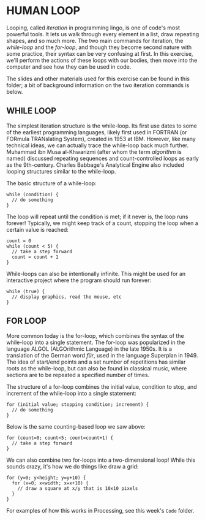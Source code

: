 
# HUMAN LOOP  

Looping, called *iteration* in programming lingo, is one of code's most powerful tools. It lets us walk through every element in a list, draw repeating shapes, and so much more. The two main commands for iteration, the *while-loop* and the *for-loop*, and though they become second nature with some practice, their syntax can be very confusing at first. In this exercise, we'll perform the actions of these loops with our bodies, then move into the computer and see how they can be used in code.

The slides and other materials used for this exercise can be found in this folder; a bit of background information on the two iteration commands is below.


## WHILE LOOP  
The simplest iteration structure is the while-loop. Its first use dates to some of the earliest programming languages, likely first used in FORTRAN (or FORmula TRANslating System), created in 1953 at IBM. However, like many technical ideas, we can actually trace the while-loop back much further. Muhammad ibn Musa al-Khwarizmi (after whom the term *algorithm* is named) discussed repeating sequences and count-controlled loops as early as the 9th-century. Charles Babbage's Analytical Engine also included looping structures similar to the while-loop.

The basic structure of a while-loop:

    while (condition) {
      // do something
    }

The loop will repeat until the condition is met; if it never is, the loop runs forever! Typically, we might keep track of a count, stopping the loop when a certain value is reached:

    count = 0
    while (count < 5) {
      // take a step forward
      count = count + 1
    }

While-loops can also be intentionally infinite. This might be used for an interactive project where the program should run forever:

    while (true) {
      // display graphics, read the mouse, etc
    }


## FOR LOOP  
More common today is the for-loop, which combines the syntax of the while-loop into a single statement. The for-loop was popularized in the language ALGOL (ALGOrithmic Language) in the late 1950s. It is a translation of the German word *für*, used in the language Superplan in 1949. The idea of start/end points and a set number of repetitions has similar roots as the while-loop, but can also be found in classical music, where sections are to be repeated a specified number of times.

The structure of a for-loop combines the initial value, condition to stop, and increment of the while-loop into a single statement:

    for (initial value; stopping condition; increment) {
      // do something
    }

Below is the same counting-based loop we saw above:

    for (count=0; count<5; count=count+1) {
      // take a step forward
    }

We can also combine two for-loops into a two-dimensional loop! While this sounds crazy, it's how we do things like draw a grid:

    for (y=0; y<height; y=y+10) {
      for (x=0; x<width; x=x+10) {
        // draw a square at x/y that is 10x10 pixels
      }
    }

For examples of how this works in Processing, see this week's `Code` folder.

